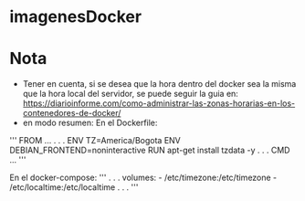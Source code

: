 # imagenesDocker

# Nota
- Tener en cuenta, si se desea que la hora dentro del docker sea la misma que la hora local del servidor, se puede seguir la guia en: https://diarioinforme.com/como-administrar-las-zonas-horarias-en-los-contenedores-de-docker/
- en modo resumen:
 En el Dockerfile:
 
 '''
 FROM ...
 .
 .
 .
 ENV TZ=America/Bogota
 ENV DEBIAN_FRONTEND=noninteractive
 RUN apt-get install tzdata -y
 .
 .
 .
 CMD ...
 '''
 
 En el docker-compose:
  '''
  .
  .
  .
  volumes:
    - /etc/timezone:/etc/timezone
    - /etc/localtime:/etc/localtime
  .
  .
  .
  '''
 
